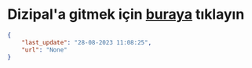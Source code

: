 # Dizipal'a gitmek için [buraya](None) tıklayın
    
```json
{
    "last_update": "28-08-2023 11:08:25",
    "url": "None"
}
```